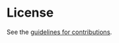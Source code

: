 # License

See the
[guidelines for contributions](https://github.com/JKRhb/mud-ndp-option/blob/main/CONTRIBUTING.md).
